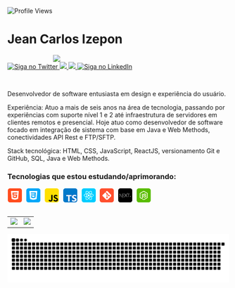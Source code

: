 ![Profile Views](http://estruyf-github.azurewebsites.net/api/VisitorHit?user=izepon&repo=izepon&countColorcountColor)

<h1 align="left">Jean Carlos Izepon</h1>

<img src="https://i.pinimg.com/originals/bc/1c/5c/bc1c5caa5be55e8a602fd5ec390e8fd0.gif" min-width="400px" max-width="400px" width="400px" align="right">

<p align="left">
  <a href="https://twitter.com/izepon/">
    <img alt="Siga no Twitter" src="https://img.shields.io/badge/-Twitter-1ca0f1?style=flat-square&labelColor=1ca0f1&logo=twitter&logoColor=white&link=https://twitter.com/izepon/">
  </a>

  <a href="https://www.facebook.com/izeponjc/" alt="Facebook">
    <img src="https://img.shields.io/badge/-Facebook-4169E1?style=flat-square&labelColor=4169E1&logo=facebook&logoColor=white&link=https://www.facebook.com/izeponjc/"/>
  </a>
  
   <a href="https://www.instagram.com/izepon/" alt="Instagram">
    <img src="https://img.shields.io/badge/-Instagram-DF0174?style=flat-square&labelColor=DF0174&logo=instagram&logoColor=white&link=https://www.instagram.com/izepon/"/>   </a>
 
 <a href="https://www.linkedin.com/in/jean-izepon/">
    <img alt="Siga no LinkedIn" src="https://img.shields.io/badge/-LinkedIn-blue?style=flat-square&logo=Linkedin&logoColor=white&link=https://www.linkedin.com/in/jean-izepon/">
  </a>
</p>

<br>

<p align="left"> 
Desenvolvedor de software entusiasta em design e experiência do usuário.

Experiência: Atuo a mais de seis anos na área de tecnologia, passando por experiências com suporte nível 1 e 2 até infraestrutura de servidores em clientes remotos e presencial. Hoje atuo como desenvolvedor de software focado em integração de sistema com base em Java e Web Methods, conectividades API Rest e FTP/SFTP. 

Stack tecnológica: HTML, CSS, JavaScript, ReactJS, versionamento Git e GitHub, SQL, Java e Web Methods.
</p>


### Tecnologias que estou estudando/aprimorando:

<p align="left">
  <!-- HTML Icon -->
  <img src="https://github.com/izepon/izepon/blob/master/imagens/html.png?raw=true">&nbsp;
  <!-- CSS Icon -->
  <img src="https://github.com/izepon/izepon/blob/master/imagens/css.png?raw=true">&nbsp;
  <!-- JS Icon -->
  <img src="https://github.com/izepon/izepon/blob/master/imagens/js.png?raw=true">&nbsp;
  <!-- TS Icon -->
  <img src="https://github.com/izepon/izepon/blob/master/imagens/ts.png?raw=true">&nbsp;
  <!-- React Icon -->
  <img src="https://github.com/izepon/izepon/blob/master/imagens/react.png?raw=true">&nbsp;
  <!-- Git Icon -->
  <img src="https://github.com/izepon/izepon/blob/master/imagens/git.png?raw=true">&nbsp;
  <!-- Next.JS Icon -->
  <img src="https://github.com/izepon/izepon/blob/master/imagens/nextJS.png?raw=true">&nbsp;
  <!-- Node Icon -->
  <img src="https://github.com/izepon/izepon/blob/master/imagens/nodejs.png?raw=true">&nbsp;
</p>

<table align='left'>
  <row>
    <td>
     <!-- Card -->
      <img height='172' src='https://github-readme-stats.vercel.app/api/top-langs/?username=izepon&layout=compact&theme=dracula'>
    </td>
    <td>
      <img height='172' src='https://github-readme-stats.vercel.app/api?username=izepon&show_icons=true&theme=dracula'>
    </td>    
  </row>  
</table>

![Snake animation](https://github.com/izepon/izepon/blob/output/github-contribution-grid-snake.svg)

